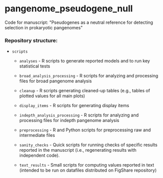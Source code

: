 # pangenome_pseudogene_null

Code for manuscript: "Pseudogenes as a neutral reference for detecting selection in prokaryotic pangenomes"


### Repository structure:

* `scripts`

	* `analyses` - R scripts to generate reported models and to run key statistical tests

    * `broad_analysis_processing` - R scripts for analyzing and processing files for broad pangenome analysis

	* `cleanup` - R scripts generating cleaned-up tables (e.g., tables of plotted values for all main plots)

	* `display_items` - R scripts for generating display items

	* `indepth_analysis_processing` - R scripts for analyzing and processing files for indepth pangenome analysis

	* `preprocessing` - R and Python scripts for preprocessing raw and intermediate files

	* `sanity_checks` - Quick scripts for running checks of specific results reported in the manuscript (i.e., regenerating results with independent code).

	* `text_results` - Small scripts for computing values reported in text (intended to be run on datafiles distributed on FigShare repository)
